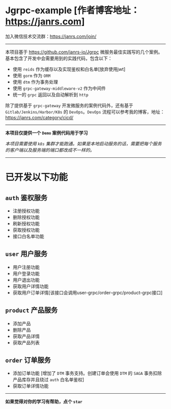 # Jgrpc-example [作者博客地址：https://janrs.com]

加入微信技术交流群：https://janrs.com/join/

---

本项目基于 https://github.com/janrs-io/Jgrpc 微服务最佳实践写的几个案例。基本包含了开发中会需要用到的实践代码，包含以下：

- 使用 `reids` 作为缓存以及实现鉴权和白名单[放弃使用jwt]
- 使用 `gorm` 作为 `ORM`
- 使用 `dtm` 作为事务处理
- 使用 `grpc-gateway-middleware-v2` 作为中间件
- 统一的 `grpc` 返回以及自动解析到 `http`

除了提供基于 `grpc-gateway` 开发微服务的案例代码外，还有基于 `Gitlab/Jenkins/Harbor/K8s` 的 `DevOps`。`DevOps`
流程可以参考我的博客，地址：https://janrs.com/category/cicd/


---

**本项目仅提供一个 `Demo` 案例代码用于学习**

*本项目需要使用 `k8s` 集群才能跑通。如果是本地启动服务的话，需要把每个服务的客户端以及服务端的端口都改成不一样的。*

---

# 已开发以下功能

## `auth` 鉴权服务

- 注册授权功能
- 删除授权功能
- 刷新授权功能
- 获取授权功能
- 接口白名单功能

## `user` 用户服务

- 用户注册功能
- 用户登录功能
- 用户退出功能
- 获取用户详情功能
- 获取用户订单详情[该接口会调用user-grpc/order-grpc/product-grpc接口]

## `product` 产品服务

- 添加产品
- 删除产品
- 获取产品详情
- 获取产品列表

## `order` 订单服务

- 添加订单功能 [增加了 `DTM` 事务支持。创建订单会使用 `DTM` 的 `SAGA` 事务扣除产品库存并且绕过 `auth` 白名单鉴权]
- 获取订单详情功能

---

**如果觉得对你的学习有帮助，点个 `star`**